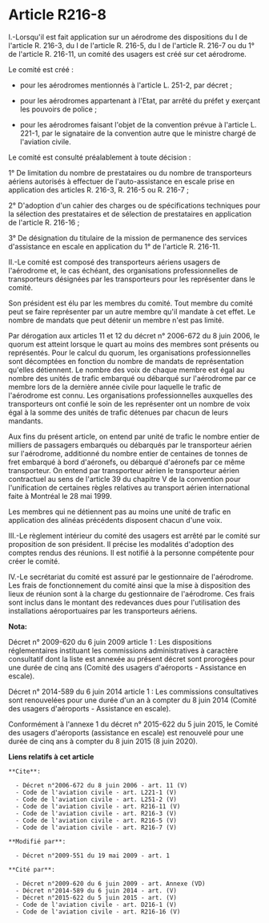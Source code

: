 # Article R216-8

I.-Lorsqu'il est fait application sur un aérodrome des dispositions du I de l'article R. 216-3, du I de l'article R. 216-5,
du I de l'article R. 216-7 ou du 1° de l'article R. 216-11, un comité des usagers est créé sur cet aérodrome. 

Le comité est créé :

- pour les aérodromes mentionnés à l'article L. 251-2, par décret ;

- pour les aérodromes appartenant à l'Etat, par arrêté du préfet y exerçant les pouvoirs de police ;

- pour les aérodromes faisant l'objet de la convention prévue à l'article L. 221-1, par le signataire de la convention autre
que le ministre chargé de l'aviation civile. 

Le comité est consulté préalablement à toute décision : 

1° De limitation du nombre de prestataires ou du nombre de transporteurs aériens autorisés à effectuer de l'auto-assistance
en escale prise en application des articles R. 216-3, R. 216-5 ou R. 216-7 ; 

2° D'adoption d'un cahier des charges ou de spécifications techniques pour la sélection des prestataires et de sélection de
prestataires en application de l'article R. 216-16 ; 

3° De désignation du titulaire de la mission de permanence des services d'assistance en escale en application du 1° de
l'article R. 216-11. 

II.-Le comité est composé des transporteurs aériens usagers de l'aérodrome et, le cas échéant, des organisations
professionnelles de transporteurs désignées par les transporteurs pour les représenter dans le comité. 

Son président est élu par les membres du comité. Tout membre du comité peut se faire représenter par un autre membre qu'il
mandate à cet effet. Le nombre de mandats que peut détenir un membre n'est pas limité. 

Par dérogation aux articles 11 et 12 du décret n° 2006-672 du 8 juin 2006, le quorum est atteint lorsque le quart au moins
des membres sont présents ou représentés. Pour le calcul du quorum, les organisations professionnelles sont décomptées en
fonction du nombre de mandats de représentation qu'elles détiennent. Le nombre des voix de chaque membre est égal au nombre
des unités de trafic embarqué ou débarqué sur l'aérodrome par ce membre lors de la dernière année civile pour laquelle le
trafic de l'aérodrome est connu. Les organisations professionnelles auxquelles des transporteurs ont confié le soin de les
représenter ont un nombre de voix égal à la somme des unités de trafic détenues par chacun de leurs mandants. 

Aux fins du présent article, on entend par unité de trafic le nombre entier de milliers de passagers embarqués ou débarqués
par le transporteur aérien sur l'aérodrome, additionné du nombre entier de centaines de tonnes de fret embarqué à bord
d'aéronefs, ou débarqué d'aéronefs par ce même transporteur. On entend par transporteur aérien le transporteur aérien
contractuel au sens de l'article 39 du chapitre V de la convention pour l'unification de certaines règles relatives au
transport aérien international faite à Montréal le 28 mai 1999. 

Les membres qui ne détiennent pas au moins une unité de trafic en application des alinéas précédents disposent chacun d'une
voix. 

III.-Le règlement intérieur du comité des usagers est arrêté par le comité sur proposition de son président. Il précise les
modalités d'adoption des comptes rendus des réunions. Il est notifié à la personne compétente pour créer le comité. 

IV.-Le secrétariat du comité est assuré par le gestionnaire de l'aérodrome. Les frais de fonctionnement du comité ainsi que
la mise à disposition des lieux de réunion sont à la charge du gestionnaire de l'aérodrome. Ces frais sont inclus dans le
montant des redevances dues pour l'utilisation des installations aéroportuaires par les transporteurs aériens.

**Nota:**

Décret n° 2009-620 du 6 juin 2009 article 1 : Les dispositions réglementaires instituant les commissions administratives à
caractère consultatif dont la liste est annexée au présent décret sont prorogées pour une durée de cinq ans (Comité des
usagers d'aéroports - Assistance en escale).

Décret n° 2014-589 du 6 juin 2014 article 1 : Les commissions consultatives sont renouvelées pour une durée d'un an à compter
du 8 juin 2014 (Comité des usagers d'aéroports - Assistance en escale).

Conformément à l'annexe 1 du décret n° 2015-622 du 5 juin 2015, le Comité des usagers d'aéroports (assistance en escale) est
renouvelé pour une durée de cinq ans à compter du 8 juin 2015 (8 juin 2020).

**Liens relatifs à cet article**

	**Cite**:

	  - Décret n°2006-672 du 8 juin 2006 - art. 11 (V)
	  - Code de l'aviation civile - art. L221-1 (V)
	  - Code de l'aviation civile - art. L251-2 (V)
	  - Code de l'aviation civile - art. R216-11 (V)
	  - Code de l'aviation civile - art. R216-3 (V)
	  - Code de l'aviation civile - art. R216-5 (V)
	  - Code de l'aviation civile - art. R216-7 (V)

	**Modifié par**:

	  - Décret n°2009-551 du 19 mai 2009 - art. 1

	**Cité par**:

	  - Décret n°2009-620 du 6 juin 2009 - art. Annexe (VD)
	  - Décret n°2014-589 du 6 juin 2014 - art. (V)
	  - Décret n°2015-622 du 5 juin 2015 - art. (V)
	  - Code de l'aviation civile - art. D216-1 (V)
	  - Code de l'aviation civile - art. R216-16 (V)
